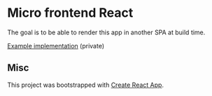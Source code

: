# Micro frontend React

The goal is to be able to render this app in another SPA at build time.

[Example implementation](https://github.com/learnitmyway/my-movies2-fe) (private)

## Misc

This project was bootstrapped with [Create React App](https://github.com/facebook/create-react-app).
